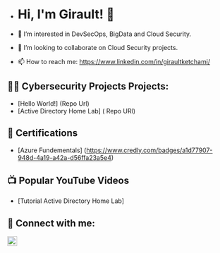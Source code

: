 -  <h1>Hi, I'm Girault! 👋

- 👀 I’m interested in DevSecOps, BigData and Cloud Security. 
- 💞️ I’m looking to collaborate on Cloud Security projects.
- 📫 How to reach me: https://www.linkedin.com/in/giraultketchami/

<h2> 👩‍💻 Cybersecurity Projects Projects:</h2>

- [Hello World!] (Repo Url)
- [Active Directory Home Lab] ( Repo URl)

<h2>  📄 Certifications</h2>

- [Azure Fundementals] (https://www.credly.com/badges/a1d77907-948d-4a19-a42a-d56ffa23a5e4)

<h2>📺 Popular YouTube Videos</h2>

- [Tutorial Active Directory Home Lab] 
<h2> 🤳 Connect with me:</h2>

[<img align="left" alt="JoshMadakor | LinkedIn" width="22px" src="https://cdn.jsdelivr.net/npm/simple-icons@v3/icons/linkedin.svg" />][linkedin]

[linkedin]: https://linkedin.com/in/giraultketchami

<!--
**joshmadakor1/joshmadakor1** is a ✨ _special_ ✨ repository because its `README.md` (this file) appears on your GitHub profile.

Here are some ideas to get you started:

- 🔭 I’m currently working on ...
- 🌱 I’m currently learning ...
- 👯 I’m looking to collaborate on ...
- 🤔 I’m looking for help with ...
- 💬 Ask me about ...
- 📫 How to reach me: ...
- 😄 Pronouns: ...
- ⚡ Fun fact: ...
-->
<!---
Girault-Ketchami/Girault-Ketchami is a ✨ special ✨ repository because its `README.md` (this file) appears on your GitHub profile.
You can click the Preview link to take a look at your changes.
--->
